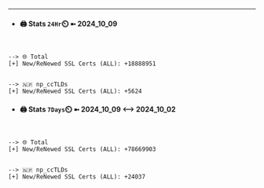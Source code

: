 

---
- #### 🖨️ **Stats** `24Hr`⏲️ ➼ 2024_10_09
```console


--> 🌐 Total
[+] New/ReNewed SSL Certs (ALL): +18888951


--> 🇳🇵 np_ccTLDs
[+] New/ReNewed SSL Certs (ALL): +5624

```

- #### 🖨️ **Stats** `7Days`⏲️ ➼ 2024_10_09 <--> 2024_10_02
```console


--> 🌐 Total
[+] New/ReNewed SSL Certs (ALL): +78669903


--> 🇳🇵 np_ccTLDs
[+] New/ReNewed SSL Certs (ALL): +24037

```

